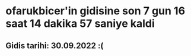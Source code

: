 # ofarukbicer'in gidisine son 7 gun 16 saat 14 dakika 57 saniye kaldi

## Gidis tarihi: 30.09.2022 :(
